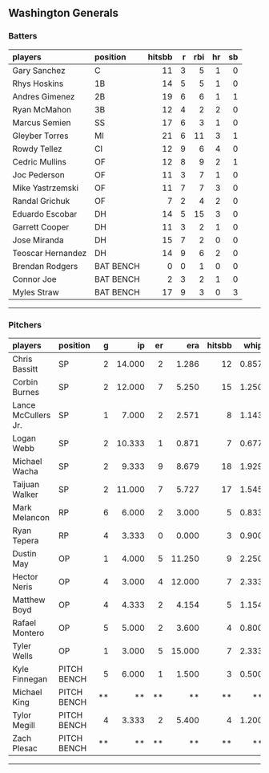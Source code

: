 ## Washington Generals

### Batters

 
|players           |position  | hitsbb|  r| rbi| hr| sb| 
|:-----------------|:---------|------:|--:|---:|--:|--:| 
|Gary Sanchez      |C         |     11|  3|   5|  1|  0| 
|Rhys Hoskins      |1B        |     14|  5|   5|  1|  0| 
|Andres Gimenez    |2B        |     19|  6|   6|  1|  1| 
|Ryan McMahon      |3B        |     12|  4|   2|  2|  0| 
|Marcus Semien     |SS        |     17|  6|   3|  1|  0| 
|Gleyber Torres    |MI        |     21|  6|  11|  3|  1| 
|Rowdy Tellez      |CI        |     12|  9|   6|  4|  0| 
|Cedric Mullins    |OF        |     12|  8|   9|  2|  1| 
|Joc Pederson      |OF        |     11|  3|   7|  1|  0| 
|Mike Yastrzemski  |OF        |     11|  7|   7|  3|  0| 
|Randal Grichuk    |OF        |      7|  2|   4|  2|  0| 
|Eduardo Escobar   |DH        |     14|  5|  15|  3|  0| 
|Garrett Cooper    |DH        |     11|  3|   2|  1|  0| 
|Jose Miranda      |DH        |     15|  7|   2|  0|  0| 
|Teoscar Hernandez |DH        |     14|  9|   6|  2|  0| 
|Brendan Rodgers   |BAT BENCH |      0|  0|   1|  0|  0| 
|Connor Joe        |BAT BENCH |      2|  3|   2|  1|  0| 
|Myles Straw       |BAT BENCH |     17|  9|   3|  0|  3| 


* * *

### Pitchers

 
|players             |position    |  g|     ip| er|    era| hitsbb|  whip| so|  w| sv| 
|:-------------------|:-----------|--:|------:|--:|------:|------:|-----:|--:|--:|--:| 
|Chris Bassitt       |SP          |  2| 14.000|  2|  1.286|     12| 0.857| 10|  2|  0| 
|Corbin Burnes       |SP          |  2| 12.000|  7|  5.250|     15| 1.250| 12|  1|  0| 
|Lance McCullers Jr. |SP          |  1|  7.000|  2|  2.571|      8| 1.143|  8|  1|  0| 
|Logan Webb          |SP          |  2| 10.333|  1|  0.871|      7| 0.677| 12|  2|  0| 
|Michael Wacha       |SP          |  2|  9.333|  9|  8.679|     18| 1.929|  8|  0|  0| 
|Taijuan Walker      |SP          |  2| 11.000|  7|  5.727|     17| 1.545| 11|  0|  0| 
|Mark Melancon       |RP          |  6|  6.000|  2|  3.000|      5| 0.833|  0|  0|  1| 
|Ryan Tepera         |RP          |  4|  3.333|  0|  0.000|      3| 0.900|  5|  1|  1| 
|Dustin May          |OP          |  1|  4.000|  5| 11.250|      9| 2.250|  4|  0|  0| 
|Hector Neris        |OP          |  4|  3.000|  4| 12.000|      7| 2.333|  5|  1|  0| 
|Matthew Boyd        |OP          |  4|  4.333|  2|  4.154|      5| 1.154|  3|  1|  0| 
|Rafael Montero      |OP          |  5|  5.000|  2|  3.600|      4| 0.800|  7|  1|  0| 
|Tyler Wells         |OP          |  1|  3.000|  5| 15.000|      7| 2.333|  3|  0|  0| 
|Kyle Finnegan       |PITCH BENCH |  5|  6.000|  1|  1.500|      3| 0.500| 10|  1|  2| 
|Michael King        |PITCH BENCH | **|     **| **|     **|     **|    **| **| **| **| 
|Tylor Megill        |PITCH BENCH |  4|  3.333|  2|  5.400|      4| 1.200|  3|  0|  0| 
|Zach Plesac         |PITCH BENCH | **|     **| **|     **|     **|    **| **| **| **| 


* * *


